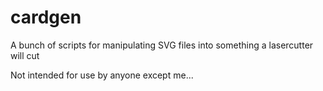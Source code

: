 cardgen
=======

A bunch of scripts for manipulating SVG files into something a lasercutter will cut


Not intended for use by anyone except me...
